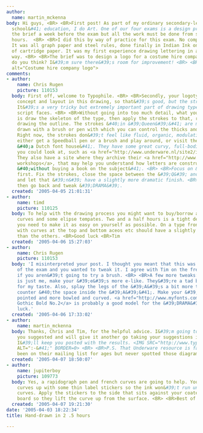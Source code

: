 ```yaml
---
author:
  name: martin_mckenna
body: Hi guys, <BR> <BR>First post! As part of my ordinary secondary-level &#40;high
  school&#41; education, I do Art. One of our four exams is a design project. We get
  the brief a week before the exam but all the work must be done from scratch in two-and-a-half
  hours.  <BR> <BR>I did this by way of practice for this exam. No computers allowed!
  It was all graph paper and steel rules, done finally in Indian Ink on an A3 sheet
  of cartridge paper. It was my first experience drawing lettering in any meaningful
  way. <BR> <BR>The brief was to design a logo for a costume hire company. <BR>  <BR>What
  do you think? I&#39;m sure there&#39;s room for improvement! <BR> <BR><img src="http://www.typophile.com/forums/messages/29/68660.gif"
  alt="Costume hire company logo">
comments:
- author:
    name: Chris Rugen
    picture: 110153
  body: First off, welcome to Typophile. <BR> <BR>Secondly, your logotype has a decent
    concept and layout in this drawing, so that&#39;s good, but the strokes are weak.
    It&#39;s a very tricky but extremely important part of drawing type, particularly
    script faces. <BR> <BR>Without going into too much detail, what you want to do
    is draw the skeleton of the type, then apply the strokes to that, rather than
    drawing the outline. The strokes &#40;in &#39;Queen&#39;&#41; are meant to appear
    drawn with a brush or pen with which you can control the thicks and thins, right?.
    Right now, the strokes don&#39;t feel like fluid, organic, modulating line. I&#39;d
    either get a Speedball pen or a brush and play around, or visit the site of Underware
    &#40;a Dutch font house&#41;. They have some great curvy, full-bodied script fonts
    you could look at, such as <a href="http://www.underware.nl/site2/index.php3?id1=bello&amp;id2=overview">Bello</a>.
    They also have a site where they archive their <a href="http://www.typeworkshop.com/index.php?id1=type-basics">student
    workshops</a>, that may help you understand how letters are constructed and designed
    &#40;without buying a book on the subject&#41;. <BR> <BR>Focus on &#39;Queen&#39;
    first. Fix the strokes, close the space between the &#39;Q&#39; and the &#39;U&#39;,
    and let that &#39;n&#39; have a slightly more dramatic finish. <BR> <BR>Do that,
    then go back and tweak &#39;DRAMA&#39;.
  created: '2005-04-05 21:01:31'
- author:
    name: timd
    picture: 110125
  body: To help with the drawing process you might want to buy/borrow a set of french
    curves and some elipse tempates. Two and a half hours is a tight deadline, so
    you need to make it as easy on yourself as possible. On a type front the letters
    with curves at the top and bottom aceos etc should have a slightly larger x-height
    than the others. <BR>Good luck <BR>Tim
  created: '2005-04-06 15:27:03'
- author:
    name: Chris Rugen
    picture: 110153
  body: 'I misinterpreted your post. I thought you meant that this was the result
    of the exam and you wanted to tweak it. I agree with Tim on the french curves,
    if you aren&#39;t going to try a brush. <BR> <BR>A few more tweaks: Maybe this
    is just me, make your &#39;e&#39;s more e-like. They&#39;re a tad bit too vertical
    for my taste. Also, splay the legs of the &#39;A&#39;s a bit more to open up the
    counter &#40;the space inside the &#39;A&#39;&#41;. Make your &#39;D&#39; less
    pointed and more bowled and curved. <a href="http://www.myfonts.com/fonts/linotype/trade-gothic/bold-no-2/">Trade
    Gothic Bold No.2</a> is probably a good model for the &#39;DRAMA&#39;. <BR> <BR>Good
    luck.'
  created: '2005-04-06 17:33:02'
- author:
    name: martin_mckenna
  body: Thanks, Chris and Tim, for the helpful advice. I&#39;m going to get the pens/brushes/set-of-curves
    you suggested and will give it another go taking your suggestions into consideration.
    I&#39;ll keep you posted with the results. <IMG SRC="http://www.typophile.com/forums/clipart/happy.gif"
    ALT=":-&#41;" BORDER=0> <BR> <BR>P.S. That Underware resource is fantastic! I&#39;ve
    been on their mailing list for ages but never spotted those diagrams. Thanks!
  created: '2005-04-07 18:50:07'
- author:
    name: jupiterboy
    picture: 109773
  body: Yes, a rapidograph pen and french curves are going to help. You can jack your
    curves up with some thin label stickers so the ink won&#39;t run underneath the
    curves. Apply the stickers to the side that sits against your coated illutration
    board so they lift the curve up from the surface. <BR> <BR>Best of luck.
  created: '2005-04-07 19:21:30'
date: '2005-04-03 18:22:34'
title: Hand-drawn in 2 .5 hours

---
```

